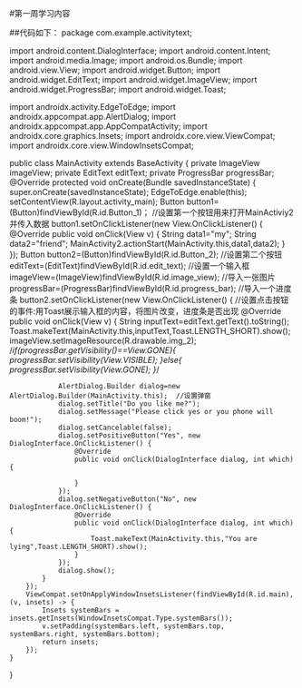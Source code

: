 #第一周学习内容

##代码如下：
package com.example.activitytext;

import android.content.DialogInterface;
import android.content.Intent;
import android.media.Image;
import android.os.Bundle;
import android.view.View;
import android.widget.Button;
import android.widget.EditText;
import android.widget.ImageView;
import android.widget.ProgressBar;
import android.widget.Toast;

import androidx.activity.EdgeToEdge;
import androidx.appcompat.app.AlertDialog;
import androidx.appcompat.app.AppCompatActivity;
import androidx.core.graphics.Insets;
import androidx.core.view.ViewCompat;
import androidx.core.view.WindowInsetsCompat;

public class MainActivity extends BaseActivity {
    private ImageView imageView;
    private EditText editText;
    private ProgressBar progressBar;
    @Override
    protected void onCreate(Bundle savedInstanceState) {
        super.onCreate(savedInstanceState);
        EdgeToEdge.enable(this);
        setContentView(R.layout.activity_main);
        Button button1=(Button)findViewById(R.id.Button_1)；			//设置第一个按钮用来打开MainActiviy2并传入数据
        button1.setOnClickListener(new View.OnClickListener() {
            @Override
            public void onClick(View v) {
              String data1="my";
              String data2="friend";
              MainActivity2.actionStart(MainActivity.this,data1,data2);
            }
        });
        Button button2=(Button)findViewById(R.id.Button_2);			//设置第二个按钮
        editText=(EditText)findViewById(R.id.edit_text);				//设置一个输入框
        imageView=(ImageView)findViewById(R.id.image_view);		//导入一张图片
        progressBar=(ProgressBar)findViewById(R.id.progress_bar);	//导入一个进度条
        button2.setOnClickListener(new View.OnClickListener() {		//设置点击按钮的事件:用Toast展示输入框的内容，将图片改变，进度条是否出现
            @Override
            public void onClick(View v) {
                String inputText=editText.getText().toString();
                Toast.makeText(MainActivity.this,inputText,Toast.LENGTH_SHORT).show();
                imageView.setImageResource(R.drawable.img_2);
                /*if(progressBar.getVisibility()==View.GONE){                        
                     progressBar.setVisibility(View.VISIBLE);
                }else{
                    progressBar.setVisibility(View.GONE);
                }*/

                AlertDialog.Builder dialog=new AlertDialog.Builder(MainActivity.this);	//设置弹窗
                dialog.setTitle("Do you like me?");
                dialog.setMessage("Please click yes or you phone will boom!");
                dialog.setCancelable(false);
                dialog.setPositiveButton("Yes", new DialogInterface.OnClickListener() {
                    @Override
                    public void onClick(DialogInterface dialog, int which) {

                    }
                });
                dialog.setNegativeButton("No", new DialogInterface.OnClickListener() {
                    @Override
                    public void onClick(DialogInterface dialog, int which) {
                        Toast.makeText(MainActivity.this,"You are lying",Toast.LENGTH_SHORT).show();
                    }
                });
                dialog.show();
            }
        });
        ViewCompat.setOnApplyWindowInsetsListener(findViewById(R.id.main), (v, insets) -> {
            Insets systemBars = insets.getInsets(WindowInsetsCompat.Type.systemBars());
            v.setPadding(systemBars.left, systemBars.top, systemBars.right, systemBars.bottom);
            return insets;
        });
    }
}